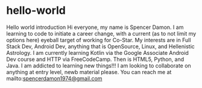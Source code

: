 # hello-world
Hello world introduction
Hi everyone, my name is Spencer Damon. 
I am learning to code to initiate a career change, with a current (as to not limit my options here) eyeball target of working for Co-Star.
My interests are in Full Stack Dev, Android Dev, anything that is OpenSource, Linux, and Hellenistic Astrology.
I am currently learning Kotlin via the Google Associate Android Dev course and HTTP via FreeCodeCamp. Then is HTML5, Python, and Java. I am addicted to learning new things!!!
I am looking to collaborate on anything at entry level, newb material please. 
You can reach me at mailto:spencerdamon1974@gmail.com
